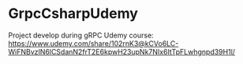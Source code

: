 # GrpcCsharpUdemy
Project develop during gRPC Udemy course: https://www.udemy.com/share/102rnK3@kCVo6LC-WiFNBvzIN6lCSdanN2frT2E6kpwH23upNk7NIx6ItTpFLwhgnpd39H1l/
